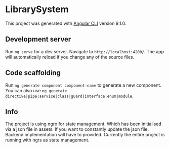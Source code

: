 # LibrarySystem

This project was generated with [Angular CLI](https://github.com/angular/angular-cli) version 9.1.0.

## Development server

Run `ng serve` for a dev server. Navigate to `http://localhost:4200/`. The app will automatically reload if you change any of the source files.

## Code scaffolding

Run `ng generate component component-name` to generate a new component. You can also use `ng generate directive|pipe|service|class|guard|interface|enum|module`.

## Info
The project is using ngrx for state management. Which has been initialised via a json file in assets. If you want to constantly update the json file. Backend implementation will have to provided. Currently the entire project is running with ngrs as state management. 

